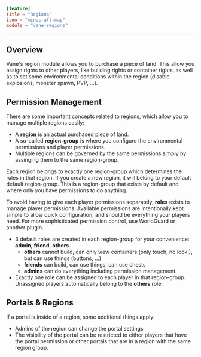 ```toml
[feature]
title = "Regions"
icon = "minecraft:map"
module = "vane-regions"
```
---
## Overview

Vane's region module allows you to purchase a piece of land.
This allow you assign rights to other players, like building rights or container rights,
as well as to set some environmental conditions within the region (disable explosions, monster spawn, PVP, ...).

## Permission Management

There are some important concepts related to regions, which allow you to manage multiple regions easily:

- A **region** is an actual purchased piece of land.
- A so-called **region-group** is where you configure the environmental permissions and player permissions.
- Multiple regions can be governed by the same permissions simply by assinging them to the same region-group.

Each region belongs to exactly one region-group which determines the rules in that region.
If you create a new region, it will belong to your default default region-group. This is a region-group that exists
by default and where only you have permissions to do anything.

To avoid having to give each player permissions separately, **roles** exists to manage player permissions.
Available permissions are intentionally kept simple to allow quick configuration, and should be everything
your players need. For more sophisticated permission control, use WorldGuard or another plugin.

- 3 default roles are created in each region-group for your convenience: **admin**, **friend**, **others**.
	- **others** cannot build, can only view containers (only touch, no look!), but can use things (buttons, ...)
	- **friends** can build, can use things, can use chests
	- **admins** can do everything including permission management.
- Exactly one role can be assigned to each player in that region-group. Unassigned players automatically belong to the **others** role.

## Portals & Regions

If a portal is inside of a region, some additional things apply:

- Admins of the region can change the portal settings
- The visibility of the portal can be restricted to either players that have the portal permission or other portals that are in a region with the same region group.
